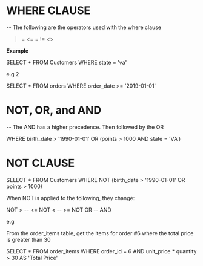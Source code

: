 # WHERE CLAUSE

-- The following are the operators used with the where clause

>
>=
<=
=
!=
<>

__Example__

SELECT * 
FROM Customers
WHERE state = 'va'

e.g 2

SELECT *
FROM orders
WHERE order_date >= '2019-01-01'


# NOT, OR, and AND
-- The AND has a higher precedence. Then followed by the OR


WHERE birth_date > '1990-01-01' OR (points > 1000 AND state = 'VA')

# NOT CLAUSE

SELECT *
FROM Customers
WHERE NOT (birth_date > '1990-01-01' OR points > 1000)

When NOT is applied to the following, they change:

NOT > -- <=
NOT < -- >=
NOT OR -- AND

e.g

From the order_items table, get the items for order #6 where the total price is greater than 30

SELECT *
FROM order_items
WHERE order_id = 6 AND unit_price * quantity > 30 AS 'Total Price'